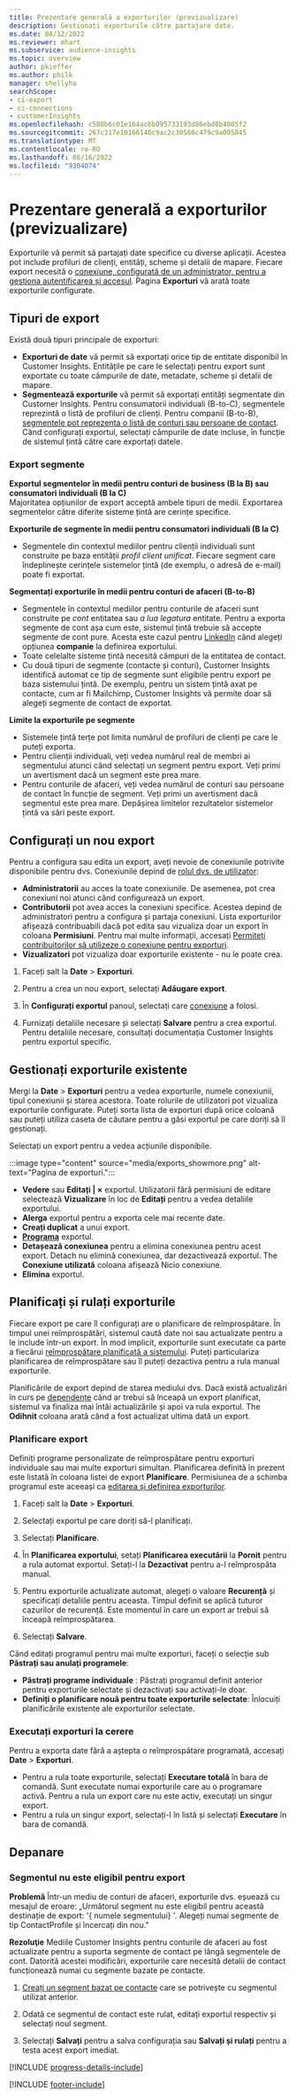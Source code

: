 ```yaml
---
title: Prezentare generală a exporturilor (previzualizare)
description: Gestionați exporturile către partajare date.
ms.date: 08/12/2022
ms.reviewer: mhart
ms.subservice: audience-insights
ms.topic: overview
author: pkieffer
ms.author: philk
manager: shellyha
searchScope:
- ci-export
- ci-connections
- customerInsights
ms.openlocfilehash: c580b6c01e1b4ac6b095733193d86ebd0b4005f2
ms.sourcegitcommit: 267c317e10166146c9ac2c30560c479c9a005845
ms.translationtype: MT
ms.contentlocale: ro-RO
ms.lasthandoff: 08/16/2022
ms.locfileid: "9304074"
---
```

# <a name="exports-preview-overview"></a>Prezentare generală a exporturilor (previzualizare)

 Exporturile vă permit să partajați date specifice cu diverse aplicații. Acestea pot include profiluri de clienți, entități, scheme și detalii de mapare. Fiecare export necesită o [conexiune, configurată de un administrator, pentru a gestiona autentificarea și accesul](connections.md). Pagina **Exporturi** vă arată toate exporturile configurate.

## <a name="export-types"></a>Tipuri de export

Există două tipuri principale de exporturi:  

- **Exporturi de date** vă permit să exportați orice tip de entitate disponibil în Customer Insights. Entitățile pe care le selectați pentru export sunt exportate cu toate câmpurile de date, metadate, scheme și detalii de mapare.
- **Segmentează exporturile** vă permit să exportați entități segmentate din Customer Insights. Pentru consumatorii individuali (B-to-C), segmentele reprezintă o listă de profiluri de clienți. Pentru companii (B-to-B), [segmentele pot reprezenta o listă de conturi sau persoane de contact](segment-builder.md#create-a-new-segment-with-segment-builder). Când configurați exportul, selectați câmpurile de date incluse, în funcție de sistemul țintă către care exportați datele.

### <a name="export-segments"></a>Export segmente

**Exportul segmentelor în medii pentru conturi de business (B la B) sau consumatori individuali (B la C)**  
Majoritatea opțiunilor de export acceptă ambele tipuri de medii. Exportarea segmentelor către diferite sisteme țintă are cerințe specifice. 

**Exporturile de segmente în medii pentru consumatori individuali (B la C)**  
- Segmentele din contextul mediilor pentru clienții individuali sunt construite pe baza entității *profil client unificat*. Fiecare segment care îndeplinește cerințele sistemelor țintă (de exemplu, o adresă de e-mail) poate fi exportat.

**Segmentați exporturile în medii pentru conturi de afaceri (B-to-B)**  
- Segmentele în contextul mediilor pentru conturile de afaceri sunt construite pe *cont* entitatea sau *a lua legatura* entitate. Pentru a exporta segmente de cont așa cum este, sistemul țintă trebuie să accepte segmente de cont pure. Acesta este cazul pentru [LinkedIn](export-linkedin-ads.md) când alegeți opțiunea **companie** la definirea exportului.
- Toate celelalte sisteme țintă necesită câmpuri de la entitatea de contact.
- Cu două tipuri de segmente (contacte și conturi), Customer Insights identifică automat ce tip de segmente sunt eligibile pentru export pe baza sistemului țintă. De exemplu, pentru un sistem țintă axat pe contacte, cum ar fi Mailchimp, Customer Insights vă permite doar să alegeți segmente de contact de exportat.

**Limite la exporturile pe segmente**  
- Sistemele țintă terțe pot limita numărul de profiluri de clienți pe care le puteți exporta. 
- Pentru clienții individuali, veți vedea numărul real de membri ai segmentului atunci când selectați un segment pentru export. Veți primi un avertisment dacă un segment este prea mare. 
- Pentru conturile de afaceri, veți vedea numărul de conturi sau persoane de contact în funcție de segment. Veți primi un avertisment dacă segmentul este prea mare. Depășirea limitelor rezultatelor sistemelor țintă va sări peste export.

## <a name="set-up-a-new-export"></a>Configurați un nou export

Pentru a configura sau edita un export, aveți nevoie de conexiunile potrivite disponibile pentru dvs. Conexiunile depind de [rolul dvs. de utilizator](permissions.md):
- **Administratorii** au acces la toate conexiunile. De asemenea, pot crea conexiuni noi atunci când configurează un export.
- **Contributorii** pot avea acces la conexiuni specifice. Acestea depind de administratori pentru a configura și partaja conexiuni. Lista exporturilor afișează contribuabili dacă pot edita sau vizualiza doar un export în coloana **Permisiuni**. Pentru mai multe informații, accesați [Permiteți contribuitorilor să utilizeze o conexiune pentru exporturi](connections.md#allow-contributors-to-use-a-connection-for-exports).
- **Vizualizatori** pot vizualiza doar exporturile existente - nu le poate crea.

1. Faceți salt la **Date** > **Exporturi**.

1. Pentru a crea un nou export, selectați **Adăugare export**.

1. În **Configurați exportul** panoul, selectați care [conexiune](connections.md) a folosi.

1. Furnizați detaliile necesare și selectați **Salvare** pentru a crea exportul. Pentru detaliile necesare, consultați documentația Customer Insights pentru exportul specific.

## <a name="manage-existing-exports"></a>Gestionați exporturile existente

Mergi la **Date** > **Exporturi** pentru a vedea exporturile, numele conexiunii, tipul conexiunii și starea acestora. Toate rolurile de utilizatori pot vizualiza exporturile configurate. Puteți sorta lista de exporturi după orice coloană sau puteți utiliza caseta de căutare pentru a găsi exportul pe care doriți să îl gestionați.

Selectați un export pentru a vedea acțiunile disponibile.

:::image type="content" source="media/exports_showmore.png" alt-text="Pagina de exporturi.":::

- **Vedere** sau **Editați | ×** exportul. Utilizatorii fără permisiuni de editare selectează **Vizualizare** în loc de **Editați** pentru a vedea detaliile exportului.
- **Alerga** exportul pentru a exporta cele mai recente date.
- **Creați duplicat** a unui export.
- **[Programa](#schedule-and-run-exports)** exportul.
- **Detașează conexiunea** pentru a elimina conexiunea pentru acest export. Detach nu elimină conexiunea, dar dezactivează exportul. The **Conexiune utilizată** coloana afișează Nicio conexiune.
- **Elimina** exportul.

## <a name="schedule-and-run-exports"></a>Planificați și rulați exporturile

Fiecare export pe care îl configurați are o planificare de reîmprospătare. În timpul unei reîmprospătări, sistemul caută date noi sau actualizate pentru a le include într-un export. În mod implicit, exporturile sunt executate ca parte a fiecărui [reîmprospătare planificată a sistemului](schedule-refresh.md). Puteți particulariza planificarea de reîmprospătare sau îl puteți dezactiva pentru a rula manual exporturile.

Planificările de export depind de starea mediului dvs. Dacă există actualizări în curs pe [dependențe](system.md#refresh-processes) când ar trebui să înceapă un export planificat, sistemul va finaliza mai întâi actualizările și apoi va rula exportul. The **Odihnit** coloana arată când a fost actualizat ultima dată un export.

### <a name="schedule-exports"></a>Planificare export

Definiți programe personalizate de reîmprospătare pentru exporturi individuale sau mai multe exporturi simultan. Planificarea definită în prezent este listată în coloana listei de export **Planificare**. Permisiunea de a schimba programul este aceeași ca [editarea și definirea exporturilor](export-destinations.md#set-up-a-new-export).

1. Faceți salt la **Date** > **Exporturi**.

1. Selectați exportul pe care doriți să-l planificați.

1. Selectați **Planificare**.

1. În **Planificarea exportului**, setați **Planificarea executării** la **Pornit** pentru a rula automat exportul. Setați-l la **Dezactivat** pentru a-l reîmprospăta manual.

1. Pentru exporturile actualizate automat, alegeți o valoare **Recurență** și specificați detaliile pentru aceasta. Timpul definit se aplică tuturor cazurilor de recurență. Este momentul în care un export ar trebui să înceapă reîmprospătarea.

1. Selectați **Salvare**.

Când editați programul pentru mai multe exporturi, faceți o selecție sub **Păstrați sau anulați programele**:

- **Păstrați programe individuale** : Păstrați programul definit anterior pentru exporturile selectate și dezactivați sau activați-le doar.
- **Definiți o planificare nouă pentru toate exporturile selectate**: Înlocuiți planificările existente ale exporturilor selectate.

### <a name="run-exports-on-demand"></a>Executați exporturi la cerere

Pentru a exporta date fără a aștepta o reîmprospătare programată, accesați **Date** > **Exporturi**.

- Pentru a rula toate exporturile, selectați **Executare totală** în bara de comandă. Sunt executate numai exporturile care au o programare activă. Pentru a rula un export care nu este activ, executați un singur export.
- Pentru a rula un singur export, selectați-l în listă și selectați **Executare** în bara de comandă.

## <a name="troubleshooting"></a>Depanare

### <a name="segment-not-eligible-for-export"></a>Segmentul nu este eligibil pentru export

**Problemă** Într-un mediu de conturi de afaceri, exporturile dvs. eșuează cu mesajul de eroare: „Următorul segment nu este eligibil pentru această destinație de export: '{ numele segmentului} '. Alegeți numai segmente de tip ContactProfile și încercați din nou."

**Rezoluţie** Mediile Customer Insights pentru conturile de afaceri au fost actualizate pentru a suporta segmente de contact pe lângă segmentele de cont. Datorită acestei modificări, exporturile care necesită detalii de contact funcționează numai cu segmente bazate pe contacte.

1. [Creați un segment bazat pe contacte](segment-builder.md) care se potrivește cu segmentul utilizat anterior.

1. Odată ce segmentul de contact este rulat, editați exportul respectiv și selectați noul segment.

1. Selectați **Salvați** pentru a salva configurația sau **Salvați și rulați** pentru a testa acest export imediat.

[!INCLUDE [progress-details-include](includes/progress-details-pane.md)]


[!INCLUDE [footer-include](includes/footer-banner.md)]

